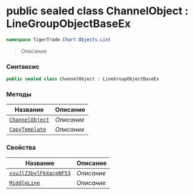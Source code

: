
# public sealed class ChannelObject : LineGroupObjectBaseEx
```csharp
namespace TigerTrade.Chart.Objects.List
```



> Описание

### Синтаксис
```csharp
public sealed class ChannelObject : LineGroupObjectBaseEx
```


### Методы
| Название | Описание |
| --- | --- |
| [`ChannelObject`](./ChannelObject.cs/Методы/ChannelObject.md) | *Описание* |
| [`CopyTemplate`](./ChannelObject.cs/Методы/CopyTemplate.md) | *Описание* |

### Свойства
| Название | Описание |
| --- | --- |
| [`xsuJlZ3bylFkXacpNF53`](./ChannelObject.cs/Свойства/xsuJlZ3bylFkXacpNF53.md) | *Описание* |
| [`MiddleLine`](./ChannelObject.cs/Свойства/MiddleLine.md) | *Описание* |



